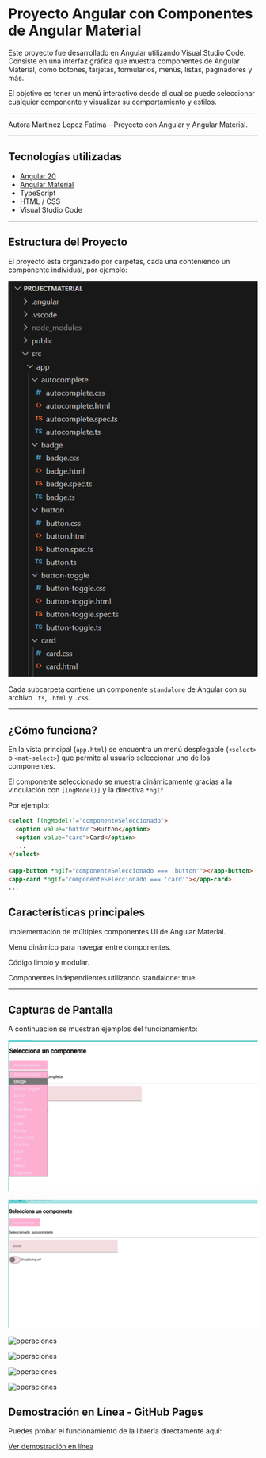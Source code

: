 # Proyecto Angular con Componentes de Angular Material

Este proyecto fue desarrollado en Angular utilizando Visual Studio Code. Consiste en una interfaz gráfica que muestra componentes de Angular Material, como botones, tarjetas, formularios, menús, listas, paginadores y más.

El objetivo es tener un menú interactivo desde el cual se puede seleccionar cualquier componente y visualizar su comportamiento y estilos.

---

Autora
Martinez Lopez Fatima – Proyecto con Angular y Angular Material.

---
##  Tecnologías utilizadas

- [Angular 20 ](https://angular.io/)
- [Angular Material](https://material.angular.io/)
- TypeScript
- HTML / CSS
- Visual Studio Code

---

##  Estructura del Proyecto

El proyecto está organizado por carpetas, cada una conteniendo un componente individual, por ejemplo:

![estructura](capturas_de_pantalla/formato.png)


Cada subcarpeta contiene un componente `standalone` de Angular con su archivo `.ts`, `.html` y `.css`.

---

##  ¿Cómo funciona?

En la vista principal (`app.html`) se encuentra un menú desplegable (`<select>` o `<mat-select>`) que permite al usuario seleccionar uno de los componentes.

El componente seleccionado se muestra dinámicamente gracias a la vinculación con `[(ngModel)]` y la directiva `*ngIf`.

Por ejemplo:

```html
<select [(ngModel)]="componenteSeleccionado">
  <option value="button">Button</option>
  <option value="card">Card</option>
  ...
</select>

<app-button *ngIf="componenteSeleccionado === 'button'"></app-button>
<app-card *ngIf="componenteSeleccionado === 'card'"></app-card>
...
```
##  Características principales

Implementación de múltiples componentes UI de Angular Material.

Menú dinámico para navegar entre componentes.

Código limpio y modular.

Componentes independientes utilizando standalone: true.

---

## Capturas de Pantalla

A continuación se muestran ejemplos del funcionamiento:

![menu](capturas_de_pantalla/menu.png)


![inicio](capturas_de_pantalla/inicio.png)

![operaciones](capturas_de_pantalla/Operacion2.png)

![operaciones](capturas_de_pantalla/Operacion3.png)

![operaciones](capturas_de_pantalla/Operacion4.png)

![operaciones](capturas_de_pantalla/Operacion5.png)

## Demostración en Línea - GitHub Pages

Puedes probar el funcionamiento de la librería directamente aquí:

[Ver demostración en línea](https://fatimamartinezlpz.github.io/LibreriaJavaScript/)



